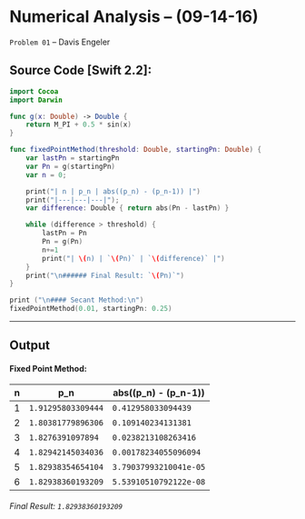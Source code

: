 Numerical Analysis – (09-14-16)
===========

`Problem 01` – Davis Engeler

## Source Code [Swift 2.2]:

```swift
import Cocoa
import Darwin

func g(x: Double) -> Double {
    return M_PI + 0.5 * sin(x)
}

func fixedPointMethod(threshold: Double, startingPn: Double) {
    var lastPn = startingPn
    var Pn = g(startingPn)
    var n = 0;

    print("| n | p_n | abs((p_n) - (p_n-1)) |")
    print("|---|---|---|");
    var difference: Double { return abs(Pn - lastPn) }

    while (difference > threshold) {
        lastPn = Pn
        Pn = g(Pn)
        n+=1
        print("| \(n) | `\(Pn)` | `\(difference)` |")
    }
    print("\n###### Final Result: `\(Pn)`")
}

print ("\n#### Secant Method:\n")
fixedPointMethod(0.01, startingPn: 0.25)
```


------------

Output
------------

#### Fixed Point Method:

| n | p_n | abs((p_n) - (p_n-1)) |
|---|---|---|
| 1 | `1.91295803309444` | `0.412958033094439` |
| 2 | `1.80381779896306` | `0.109140234131381` |
| 3 | `1.8276391097894` | `0.0238213108263416` |
| 4 | `1.82942145034036` | `0.00178234055096094` |
| 5 | `1.82938354654104` | `3.79037993210041e-05` |
| 6 | `1.82938360193209` | `5.53910510792122e-08` |

###### Final Result: `1.82938360193209`
